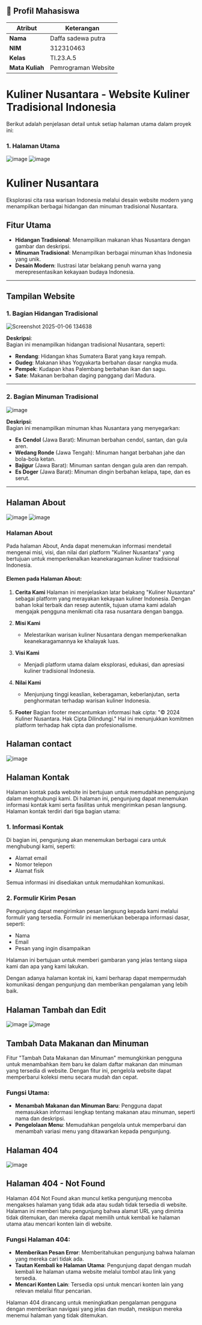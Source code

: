 ## 👤 Profil Mahasiswa

| Atribut         | Keterangan          |
| --------------- | ------------------- |
| **Nama**        | Daffa sadewa putra       |
| **NIM**         | 312310463           |
| **Kelas**       | TI.23.A.5           |
| **Mata Kuliah** | Pemrograman Website |

# Kuliner Nusantara - Website Kuliner Tradisional Indonesia

Berikut adalah penjelasan detail untuk setiap halaman utama dalam proyek ini:

### 1. Halaman Utama
![image](https://github.com/user-attachments/assets/8d8ddf8f-3213-4d48-b1a7-a01114c74571)
![image](https://github.com/user-attachments/assets/ce27b2dc-363b-438c-abc8-6e2d1a3035eb)
# Kuliner Nusantara

Eksplorasi cita rasa warisan Indonesia melalui desain website modern yang menampilkan berbagai hidangan dan minuman tradisional Nusantara.

## Fitur Utama
- **Hidangan Tradisional**: Menampilkan makanan khas Nusantara dengan gambar dan deskripsi.
- **Minuman Tradisional**: Menampilkan berbagai minuman khas Indonesia yang unik.
- **Desain Modern**: Ilustrasi latar belakang penuh warna yang merepresentasikan kekayaan budaya Indonesia.

---

## Tampilan Website

### 1. Bagian Hidangan Tradisional
![Screenshot 2025-01-06 134638](https://github.com/user-attachments/assets/53e58991-13c7-49e2-9d0c-606f7dde5668)


**Deskripsi**:  
Bagian ini menampilkan hidangan tradisional Nusantara, seperti:
- **Rendang**: Hidangan khas Sumatera Barat yang kaya rempah.
- **Gudeg**: Makanan khas Yogyakarta berbahan dasar nangka muda.
- **Pempek**: Kudapan khas Palembang berbahan ikan dan sagu.
- **Sate**: Makanan berbahan daging panggang dari Madura.

---

### 2. Bagian Minuman Tradisional
![image](https://github.com/user-attachments/assets/ce27b2dc-363b-438c-abc8-6e2d1a3035eb)

**Deskripsi**:  
Bagian ini menampilkan minuman khas Nusantara yang menyegarkan:
- **Es Cendol** (Jawa Barat): Minuman berbahan cendol, santan, dan gula aren.
- **Wedang Ronde** (Jawa Tengah): Minuman hangat berbahan jahe dan bola-bola ketan.
- **Bajigur** (Jawa Barat): Minuman santan dengan gula aren dan rempah.
- **Es Doger** (Jawa Barat): Minuman dingin berbahan kelapa, tape, dan es serut.

---

## Halaman About
![image](https://github.com/user-attachments/assets/e1aef81e-2e2e-4a17-9744-5e1ea631559a)
![image](https://github.com/user-attachments/assets/11dd3146-1d72-41a6-bb47-a6093583fa99)
### Halaman About

Pada halaman About, Anda dapat menemukan informasi mendetail mengenai misi, visi, dan nilai dari platform "Kuliner Nusantara" yang bertujuan untuk memperkenalkan keanekaragaman kuliner tradisional Indonesia.

#### Elemen pada Halaman About:

1. **Cerita Kami**
   Halaman ini menjelaskan latar belakang "Kuliner Nusantara" sebagai platform yang merayakan kekayaan kuliner Indonesia. Dengan bahan lokal terbaik dan resep autentik, tujuan utama kami adalah mengajak pengguna menikmati cita rasa nusantara dengan bangga.

2. **Misi Kami**
   - Melestarikan warisan kuliner Nusantara dengan memperkenalkan keanekaragamannya ke khalayak luas.

3. **Visi Kami**
   - Menjadi platform utama dalam eksplorasi, edukasi, dan apresiasi kuliner tradisional Indonesia.

4. **Nilai Kami**
   - Menjunjung tinggi keaslian, keberagaman, keberlanjutan, serta penghormatan terhadap warisan kuliner Indonesia.

5. **Footer**
   Bagian footer mencantumkan informasi hak cipta: "© 2024 Kuliner Nusantara. Hak Cipta Dilindungi." Hal ini menunjukkan komitmen platform terhadap hak cipta dan profesionalisme.

## Halaman contact
![image](https://github.com/user-attachments/assets/b4777bba-1c42-4c7a-9b4d-e6583254c34e)
## Halaman Kontak

Halaman kontak pada website ini bertujuan untuk memudahkan pengunjung dalam menghubungi kami. Di halaman ini, pengunjung dapat menemukan informasi kontak kami serta fasilitas untuk mengirimkan pesan langsung. Halaman kontak terdiri dari tiga bagian utama:

### 1. Informasi Kontak
Di bagian ini, pengunjung akan menemukan berbagai cara untuk menghubungi kami, seperti:
- Alamat email
- Nomor telepon
- Alamat fisik

Semua informasi ini disediakan untuk memudahkan komunikasi.

### 2. Formulir Kirim Pesan
Pengunjung dapat mengirimkan pesan langsung kepada kami melalui formulir yang tersedia. Formulir ini memerlukan beberapa informasi dasar, seperti:
- Nama
- Email
- Pesan yang ingin disampaikan

Halaman ini bertujuan untuk memberi gambaran yang jelas tentang siapa kami dan apa yang kami lakukan.

Dengan adanya halaman kontak ini, kami berharap dapat mempermudah komunikasi dengan pengunjung dan memberikan pengalaman yang lebih baik.

## Halaman Tambah dan Edit
![image](https://github.com/user-attachments/assets/3f967650-a7a6-465f-876e-9f2fdff568c8)
![image](https://github.com/user-attachments/assets/ac1b2c09-2a37-4cf7-9069-0625aca5c721)
## Tambah Data Makanan dan Minuman

Fitur "Tambah Data Makanan dan Minuman" memungkinkan pengguna untuk menambahkan item baru ke dalam daftar makanan dan minuman yang tersedia di website. Dengan fitur ini, pengelola website dapat memperbarui koleksi menu secara mudah dan cepat.

### Fungsi Utama:
- **Menambah Makanan dan Minuman Baru**: Pengguna dapat memasukkan informasi lengkap tentang makanan atau minuman, seperti nama dan deskripsi.
- **Pengelolaan Menu**: Memudahkan pengelola untuk memperbarui dan menambah variasi menu yang ditawarkan kepada pengunjung.

## Halaman 404 
![image](https://github.com/user-attachments/assets/368a0c17-94c9-4778-97e4-331502df1ab3)
## Halaman 404 - Not Found

Halaman 404 Not Found akan muncul ketika pengunjung mencoba mengakses halaman yang tidak ada atau sudah tidak tersedia di website. Halaman ini memberi tahu pengunjung bahwa alamat URL yang diminta tidak ditemukan, dan mereka dapat memilih untuk kembali ke halaman utama atau mencari konten lain di website.

### Fungsi Halaman 404:
- **Memberikan Pesan Error**: Memberitahukan pengunjung bahwa halaman yang mereka cari tidak ada.
- **Tautan Kembali ke Halaman Utama**: Pengunjung dapat dengan mudah kembali ke halaman utama website melalui tombol atau link yang tersedia.
- **Mencari Konten Lain**: Tersedia opsi untuk mencari konten lain yang relevan melalui fitur pencarian.

Halaman 404 dirancang untuk meningkatkan pengalaman pengguna dengan memberikan navigasi yang jelas dan mudah, meskipun mereka menemui halaman yang tidak ditemukan.










